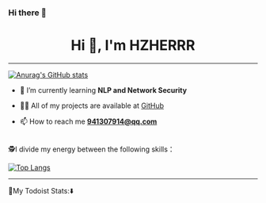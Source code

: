 ### Hi there 👋

<!--
**941307914/941307914** is a ✨ _special_ ✨ repository because its `README.md` (this file) appears on your GitHub profile.

[![Anurag's GitHub stats](https://github-readme-stats.vercel.app/api?username=anuraghazra&count_private=true&show_icons=true&theme=vue-dark)](https://github.com/anuraghazra/github-readme-stats)

[![Readme Card](https://github-readme-stats.vercel.app/api/pin/?username=anuraghazra&repo=github-readme-stats)](https://github.com/anuraghazra/github-readme-stats)

[![Top Langs](https://github-readme-stats.vercel.app/api/top-langs/?username=anuraghazra)](https://github.com/anuraghazra/github-readme-stats)

Here are some ideas to get you started:

- 🔭 I’m currently working on ...
- 🌱 I’m currently learning ...
- 👯 I’m looking to collaborate on ...
- 🤔 I’m looking for help with ...
- 💬 Ask me about ...
- 📫 How to reach me: ...
- 😄 Pronouns: ...
- ⚡ Fun fact: ...
-->


<h1 align="center">Hi 👋, I'm HZHERRR</h1>

---
[![Anurag's GitHub stats](https://github-readme-stats.vercel.app/api?username=941307914&count_private=true&show_icons=true&theme=vue-dark)](https://github.com/anuraghazra/github-readme-stats)


- 🌱 I’m currently learning **NLP and Network Security**

- 👨‍💻 All of my projects are available at [GitHub](https://github.com/941307914)

- 📫 How to reach me **941307914@qq.com**

<br>
🕵️I divide my energy between the following skills：

[![Top Langs](https://github-readme-stats.vercel.app/api/top-langs/?username=941307914)](https://github.com/anuraghazra/github-readme-stats)

---
🎉My Todoist Stats:⬇️
